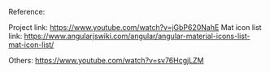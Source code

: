 Reference:

Project link: https://www.youtube.com/watch?v=jGbP620NahE
Mat icon list link: https://www.angularjswiki.com/angular/angular-material-icons-list-mat-icon-list/

Others: https://www.youtube.com/watch?v=sv76HcgjLZM